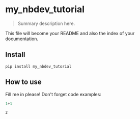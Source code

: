 # my_nbdev_tutorial
> Summary description here.


This file will become your README and also the index of your documentation.

## Install

`pip install my_nbdev_tutorial`

## How to use

Fill me in please! Don't forget code examples:

```python
1+1
```




    2


